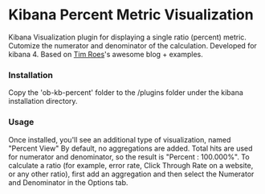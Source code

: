 # Kibana Percent Metric Visualization

Kibana Visualization plugin for displaying a single ratio (percent) metric. Cutomize the numerator and denominator of the calculation.
Developed for kibana 4.
Based on [Tim Roes]'s awesome blog + examples.

### Installation
Copy the 'ob-kb-percent' folder to the /plugins folder under the kibana installation directory.

### Usage
Once installed, you'll see an additional type of visualization, named "Percent View"
By default, no aggregations are added. Total hits are used for numerator and denominator, so the result is "Percent : 100.000%". To calculate a ratio (for example, error rate, Click Through Rate on a website, or any other ratio), first add an aggregation and then select the Numerator and Denominator in the Options tab.


   [Tim Roes]: <https://www.timroes.de/2015/12/02/writing-kibana-4-plugins-basics/>
 